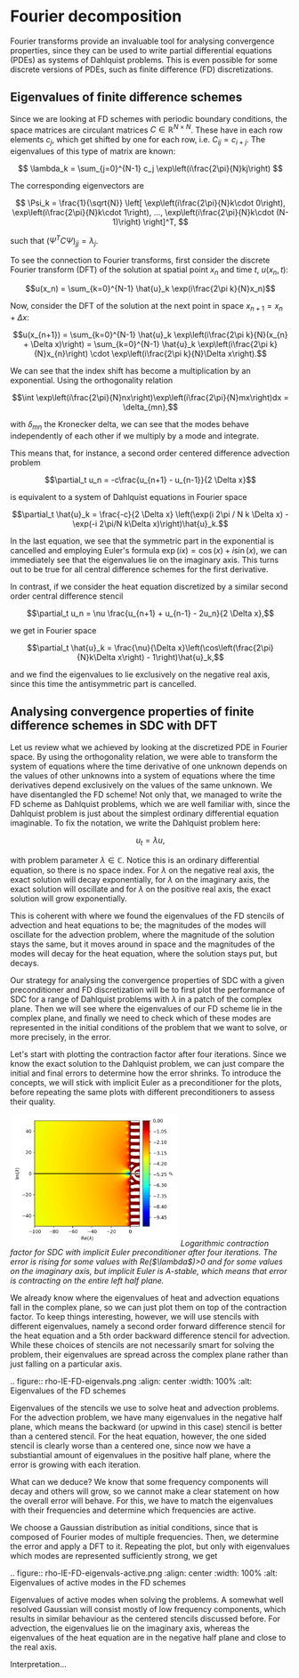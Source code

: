 # Fourier decomposition

Fourier transforms provide an invaluable tool for analysing convergence properties, since they can be used to write partial differential equations (PDEs) as systems of Dahlquist problems.
This is even possible for some discrete versions of PDEs, such as finite difference (FD) discretizations.

## Eigenvalues of finite difference schemes

 
Since we are looking at FD schemes with periodic boundary conditions, the space matrices are circulant matrices $C \in \mathbb{R}^{N\times N}$.
These have in each row elements $c_j$, which get shifted by one for each row, i.e. $C_{ij} = c_{i+j}$.
The eigenvalues of this type of matrix are known:

$$
\lambda_k = \sum_{j=0}^{N-1} c_j \exp\left(i\frac{2\pi}{N}kj\right)
$$

The corresponding eigenvectors are

$$
\Psi_k = \frac{1}{\sqrt{N}} \left[ \exp\left(i\frac{2\pi}{N}k\cdot 0\right), \exp\left(i\frac{2\pi}{N}k\cdot 1\right), ..., \exp\left(i\frac{2\pi}{N}k\cdot (N-1)\right) \right]^T,
$$

such that $\left(\Psi^T C \Psi\right)_{jj} = \lambda_j$.

To see the connection to Fourier transforms, first consider the discrete Fourier transform (DFT) of the solution at spatial point $x_n$ and time $t$, $u(x_n, t)$:

$$u(x_n) = \sum_{k=0}^{N-1} \hat{u}_k \exp(i\frac{2\pi k}{N}x_n)$$

Now, consider the DFT of the solution at the next point in space $x_{n+1} = x_n + \Delta x$:

$$u(x_{n+1}) = \sum_{k=0}^{N-1} \hat{u}_k \exp\left(i\frac{2\pi k}{N}(x_{n} + \Delta x)\right) = \sum_{k=0}^{N-1} \hat{u}_k \exp\left(i\frac{2\pi k}{N}x_{n}\right) \cdot \exp\left(i\frac{2\pi k}{N}\Delta x\right).$$

We can see that the index shift has become a multiplication by an exponential.
Using the orthogonality relation

$$\int \exp\left(i\frac{2\pi}{N}nx\right)\exp\left(i\frac{2\pi}{N}mx\right)dx = \delta_{mn},$$

with $\delta_{mn}$ the Kronecker delta, we can see that the modes behave independently of each other if we multiply by a mode and integrate.

This means that, for instance, a second order centered difference advection problem 

$$\partial_t u_n = -c\frac{u_{n+1} - u_{n-1}}{2 \Delta x}$$

is equivalent to a system of Dahlquist equations in Fourier space

$$\partial_t \hat{u}_k = \frac{-c}{2 \Delta x} \left(\exp(i 2\pi / N k \Delta x) - \exp(-i 2\pi/N k\Delta x)\right)\hat{u}_k.$$

In the last equation, we see that the symmetric part in the exponential is cancelled and employing Euler's formula $\exp(ix)=\cos(x)+i\sin(x)$, we can immediately see that the eigenvalues lie on the imaginary axis.
This turns out to be true for all central difference schemes for the first derivative.

In contrast, if we consider the heat equation discretized by a similar second order central difference stencil

$$\partial_t u_n = \nu \frac{u_{n+1} + u_{n-1} - 2u_n}{2 \Delta x},$$

we get in Fourier space

$$\partial_t \hat{u}_k = \frac{\nu}{\Delta x}\left(\cos\left(\frac{2\pi}{N}k\Delta x\right) - 1\right)\hat{u}_k,$$

and we find the eigenvalues to lie exclusively on the negative real axis, since this time the antisymmetric part is cancelled.

## Analysing convergence properties of finite difference schemes in SDC with DFT

Let us review what we achieved by looking at the discretized PDE in Fourier space.
By using the orthogonality relation, we were able to transform the system of equations where the time derivative of one unknown depends on the values of other unknowns into a system of equations where the time derivatives depend exclusively on the values of the same unknown.
We have disentangled the FD scheme!
Not only that, we managed to write the FD scheme as Dahlquist problems, which we are well familiar with, since the Dahlquist problem is just about the simplest ordinary differential equation imaginable.
To fix the notation, we write the Dahlquist problem here:

$$u_t = \lambda u,$$

with problem parameter $\lambda \in \mathbb{C}$.
Notice this is an ordinary differential equation, so there is no space index.
For $\lambda$ on the negative real axis, the exact solution will decay exponentially, for $\lambda$ on the imaginary axis, the exact solution will oscillate and for $\lambda$ on the positive real axis, the exact solution will grow exponentially.

This is coherent with where we found the eigenvalues of the FD stencils of advection and heat equations to be; the magnitudes of the modes will oscillate for the advection problem, where the magnitude of the solution stays the same, but it moves around in space and the magnitudes of the modes will decay for the heat equation, where the solution stays put, but decays.

Our strategy for analysing the convergence properties of SDC with a given preconditioner and FD discretization will be to first plot the performance of SDC for a range of Dahlquist problems with $\lambda$ in a patch of the complex plane.
Then we will see where the eigenvalues of our FD scheme lie in the complex plane, and finally we need to check which of these modes are represented in the initial conditions of the problem that we want to solve, or more precisely, in the error.

Let's start with plotting the contraction factor after four iterations.
Since we know the exact solution to the Dahlquist problem, we can just compare the initial and final errors to determine how the error shrinks.
To introduce the concepts, we will stick with implicit Euler as a preconditioner for the plots, before repeating the same plots with different preconditioners to assess their quality.
<p>
<img src="./rho-IE.png" alt="Contraction factor for SDC with implicit Euler preconditioner" style="width:60%;"/>
<em>Logarithmic contraction factor for SDC with implicit Euler preconditioner after four iterations.
The error is rising for some values with Re($\lambda$)>0 and for some values on the imaginary axis, but implicit Euler is A-stable, which means that error is contracting on the entire left half plane.</em>
</p>


 
We already know where the eigenvalues of heat and advection equations fall in the complex plane, so we can just plot them on top of the contraction factor.
To keep things interesting, however, we will use stencils with different eigenvalues, namely a second order forward difference stencil for the heat equation and a 5th order backward difference stencil for advection.
While these choices of stencils are not necessarily smart for solving the problem, their eigenvalues are spread across the complex plane rather than just falling on a particular axis.

.. figure:: rho-IE-FD-eigenvals.png
   :align: center
   :width: 100%
   :alt: Eigenvalues of the FD schemes

   Eigenvalues of the stencils we use to solve heat and advection problems. For the advection problem, we have many eigenvalues in the negative half plane, which means the backward (or upwind in this case) stencil is better than a centered stencil.
   For the heat equation, however, the one sided stencil is clearly worse than a centered one, since now we have a substiantial amount of eigenvalues in the positive half plane, where the error is growing with each iteration.

What can we deduce?
We know that some frequency components will decay and others will grow, so we cannot make a clear statement on how the overall error will behave.
For this, we have to match the eigenvalues with their frequencies and determine which frequencies are active.
 
We choose a Gaussian distribution as initial conditions, since that is composed of Fourier modes of multiple frequencies.
Then, we determine the error and apply a DFT to it.
Repeating the plot, but only with eigenvalues which modes are represented sufficiently strong, we get

.. figure:: rho-IE-FD-eigenvals-active.png
   :align: center
   :width: 100%
   :alt: Eigenvalues of active modes in the FD schemes

   Eigenvalues of active modes when solving the problems.
   A somewhat well resolved Gaussian will consist mostly of low frequency components, which results in similar behaviour as the centered stencils discussed before.
   For advection, the eigenvalues lie on the imaginary axis, whereas the eigenvalues of the heat equation are in the negative half plane and close to the real axis.

Interpretation...
